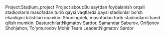 Project:Stadium_project
Project about:Bu saytdan foydalanish orqali stadionlarni masofadan turib qaysi vaqtlarda  qaysi stadionlar  bo'sh ekanligini bilishlari mumkin. Shuningdek, masofadan turib stadionlarni band qilish mumkin.
Dasturchilar:Nigmatov Sardor, Samandar Saburov, Orifjonov Shohjahon, To'ymurodov Mohir
Team Leader:Nigmatov Sardor
